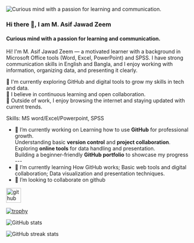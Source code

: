 ![Curious mind with a passion for learning and communication.](https://i.postimg.cc/85WgP56C/Chat-GPT-Image-May-10-2025-01-41-35-PM.png)
### Hi there 👋, I am M. Asif Jawad Zeem
#### Curious mind with a passion for learning and communication.


Hi! I'm M. Asif Jawad Zeem — a motivated learner with a background in Microsoft Office tools (Word, Excel, PowerPoint) and SPSS. I have strong communication skills in English and Bangla, and I enjoy working with information, organizing data, and presenting it clearly.

🔹 I'm currently exploring GitHub and digital tools to grow my skills in tech and data. <br>
🔹 I believe in continuous learning and open collaboration. <br>
🔹 Outside of work, I enjoy browsing the internet and staying updated with current trends.

Skills: MS word/Excel/Powerpoint, SPSS

- 🔭 I’m currently working on  Learning how to use **GitHub** for professional growth. <br> Understanding basic **version control** and **project collaboration**. <br> Exploring **online tools** for data handling and presentation. <br> Building a beginner-friendly **GitHub portfolio** to showcase my progress  ---  
- 🌱 I’m currently learning How GitHub works;  Basic web tools and digital collaboration;  Data visualization and presentation techniques. 
- 👯 I’m looking to collaborate on github 


[<img src='https://cdn.jsdelivr.net/npm/simple-icons@3.0.1/icons/github.svg' alt='github' height='40'>](https://github.com/MAsifJZ)  

[![trophy](https://github-profile-trophy.vercel.app/?username=MAsifJZ)](https://github.com/ryo-ma/github-profile-trophy)

![GitHub stats](https://github-readme-stats.vercel.app/api?username=MAsifJZ&show_icons=true&count_private=true)  

  

 

![GitHub streak stats](https://streak-stats.demolab.com/?user=MAsifJZ)  


